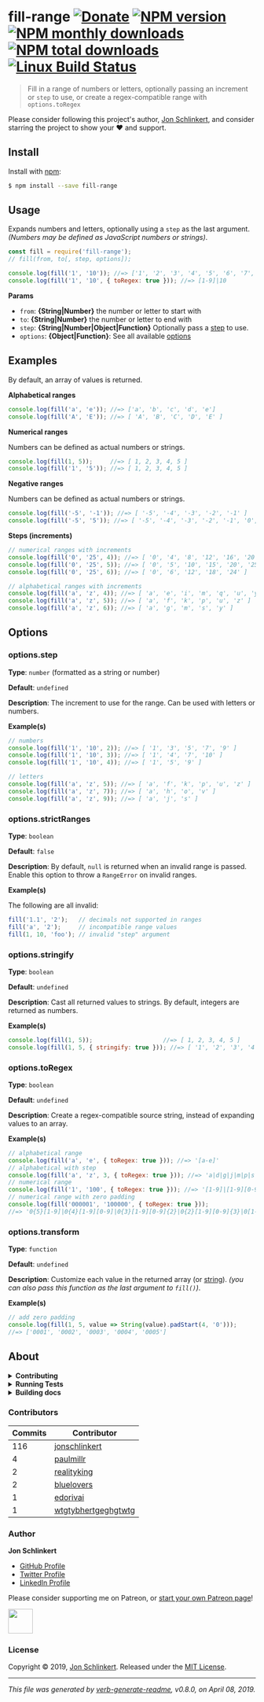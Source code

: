 # fill-range [![Donate](https://img.shields.io/badge/Donate-PayPal-green.svg)](https://www.paypal.com/cgi-bin/webscr?cmd=_s-xclick&hosted_button_id=W8YFZ425KND68) [![NPM version](https://img.shields.io/npm/v/fill-range.svg?style=flat)](https://www.npmjs.com/package/fill-range) [![NPM monthly downloads](https://img.shields.io/npm/dm/fill-range.svg?style=flat)](https://npmjs.org/package/fill-range) [![NPM total downloads](https://img.shields.io/npm/dt/fill-range.svg?style=flat)](https://npmjs.org/package/fill-range) [![Linux Build Status](https://img.shields.io/travis/jonschlinkert/fill-range.svg?style=flat&label=Travis)](https://travis-ci.org/jonschlinkert/fill-range)

> Fill in a range of numbers or letters, optionally passing an increment or `step` to use, or create a regex-compatible range with `options.toRegex`

Please consider following this project's author, [Jon Schlinkert](https://github.com/jonschlinkert), and consider
starring the project to show your :heart: and support.

## Install

Install with [npm](https://www.npmjs.com/):

```sh
$ npm install --save fill-range
```

## Usage

Expands numbers and letters, optionally using a `step` as the last argument. _(Numbers may be defined as JavaScript
numbers or strings)_.

```js
const fill = require('fill-range');
// fill(from, to[, step, options]);

console.log(fill('1', '10')); //=> ['1', '2', '3', '4', '5', '6', '7', '8', '9', '10']
console.log(fill('1', '10', { toRegex: true })); //=> [1-9]|10
```

**Params**

* `from`: **{String|Number}** the number or letter to start with
* `to`: **{String|Number}** the number or letter to end with
* `step`: **{String|Number|Object|Function}** Optionally pass a [step](#optionsstep) to use.
* `options`: **{Object|Function}**: See all available [options](#options)

## Examples

By default, an array of values is returned.

**Alphabetical ranges**

```js
console.log(fill('a', 'e')); //=> ['a', 'b', 'c', 'd', 'e']
console.log(fill('A', 'E')); //=> [ 'A', 'B', 'C', 'D', 'E' ]
```

**Numerical ranges**

Numbers can be defined as actual numbers or strings.

```js
console.log(fill(1, 5));     //=> [ 1, 2, 3, 4, 5 ]
console.log(fill('1', '5')); //=> [ 1, 2, 3, 4, 5 ]
```

**Negative ranges**

Numbers can be defined as actual numbers or strings.

```js
console.log(fill('-5', '-1')); //=> [ '-5', '-4', '-3', '-2', '-1' ]
console.log(fill('-5', '5')); //=> [ '-5', '-4', '-3', '-2', '-1', '0', '1', '2', '3', '4', '5' ]
```

**Steps (increments)**

```js
// numerical ranges with increments
console.log(fill('0', '25', 4)); //=> [ '0', '4', '8', '12', '16', '20', '24' ]
console.log(fill('0', '25', 5)); //=> [ '0', '5', '10', '15', '20', '25' ]
console.log(fill('0', '25', 6)); //=> [ '0', '6', '12', '18', '24' ]

// alphabetical ranges with increments
console.log(fill('a', 'z', 4)); //=> [ 'a', 'e', 'i', 'm', 'q', 'u', 'y' ]
console.log(fill('a', 'z', 5)); //=> [ 'a', 'f', 'k', 'p', 'u', 'z' ]
console.log(fill('a', 'z', 6)); //=> [ 'a', 'g', 'm', 's', 'y' ]
```

## Options

### options.step

**Type**: `number` (formatted as a string or number)

**Default**: `undefined`

**Description**: The increment to use for the range. Can be used with letters or numbers.

**Example(s)**

```js
// numbers
console.log(fill('1', '10', 2)); //=> [ '1', '3', '5', '7', '9' ]
console.log(fill('1', '10', 3)); //=> [ '1', '4', '7', '10' ]
console.log(fill('1', '10', 4)); //=> [ '1', '5', '9' ]

// letters
console.log(fill('a', 'z', 5)); //=> [ 'a', 'f', 'k', 'p', 'u', 'z' ]
console.log(fill('a', 'z', 7)); //=> [ 'a', 'h', 'o', 'v' ]
console.log(fill('a', 'z', 9)); //=> [ 'a', 'j', 's' ]
```

### options.strictRanges

**Type**: `boolean`

**Default**: `false`

**Description**: By default, `null` is returned when an invalid range is passed. Enable this option to throw
a `RangeError` on invalid ranges.

**Example(s)**

The following are all invalid:

```js
fill('1.1', '2');   // decimals not supported in ranges
fill('a', '2');     // incompatible range values
fill(1, 10, 'foo'); // invalid "step" argument
```

### options.stringify

**Type**: `boolean`

**Default**: `undefined`

**Description**: Cast all returned values to strings. By default, integers are returned as numbers.

**Example(s)**

```js
console.log(fill(1, 5));                    //=> [ 1, 2, 3, 4, 5 ]
console.log(fill(1, 5, { stringify: true })); //=> [ '1', '2', '3', '4', '5' ]
```

### options.toRegex

**Type**: `boolean`

**Default**: `undefined`

**Description**: Create a regex-compatible source string, instead of expanding values to an array.

**Example(s)**

```js
// alphabetical range
console.log(fill('a', 'e', { toRegex: true })); //=> '[a-e]'
// alphabetical with step
console.log(fill('a', 'z', 3, { toRegex: true })); //=> 'a|d|g|j|m|p|s|v|y'
// numerical range
console.log(fill('1', '100', { toRegex: true })); //=> '[1-9]|[1-9][0-9]|100'
// numerical range with zero padding
console.log(fill('000001', '100000', { toRegex: true }));
//=> '0{5}[1-9]|0{4}[1-9][0-9]|0{3}[1-9][0-9]{2}|0{2}[1-9][0-9]{3}|0[1-9][0-9]{4}|100000'
```

### options.transform

**Type**: `function`

**Default**: `undefined`

**Description**: Customize each value in the returned array (or [string](#optionstoRegex)). _(you can also pass this
function as the last argument to `fill()`)_.

**Example(s)**

```js
// add zero padding
console.log(fill(1, 5, value => String(value).padStart(4, '0')));
//=> ['0001', '0002', '0003', '0004', '0005']
```

## About

<details>
<summary><strong>Contributing</strong></summary>

Pull requests and stars are always welcome. For bugs and feature requests, [please create an issue](../../issues/new).

</details>

<details>
<summary><strong>Running Tests</strong></summary>

Running and reviewing unit tests is a great way to get familiarized with a library and its API. You can install
dependencies and run tests with the following command:

```sh
$ npm install && npm test
```

</details>

<details>
<summary><strong>Building docs</strong></summary>

_(This project's readme.md is generated by [verb](https://github.com/verbose/verb-generate-readme), please don't edit
the readme directly. Any changes to the readme must be made in the [.verb.md](.verb.md) readme template.)_

To generate the readme, run the following command:

```sh
$ npm install -g verbose/verb#dev verb-generate-readme && verb
```

</details>

### Contributors

| **Commits** | **Contributor** |  
| --- | --- |  
| 116 | [jonschlinkert](https://github.com/jonschlinkert) |  
| 4   | [paulmillr](https://github.com/paulmillr) |  
| 2   | [realityking](https://github.com/realityking) |  
| 2   | [bluelovers](https://github.com/bluelovers) |  
| 1   | [edorivai](https://github.com/edorivai) |  
| 1   | [wtgtybhertgeghgtwtg](https://github.com/wtgtybhertgeghgtwtg) |  

### Author

**Jon Schlinkert**

* [GitHub Profile](https://github.com/jonschlinkert)
* [Twitter Profile](https://twitter.com/jonschlinkert)
* [LinkedIn Profile](https://linkedin.com/in/jonschlinkert)

Please consider supporting me on Patreon, or [start your own Patreon page](https://patreon.com/invite/bxpbvm)!

<a href="https://www.patreon.com/jonschlinkert">
<img src="https://c5.patreon.com/external/logo/become_a_patron_button@2x.png" height="50">
</a>

### License

Copyright © 2019, [Jon Schlinkert](https://github.com/jonschlinkert). Released under the [MIT License](LICENSE).

***

_This file was generated by [verb-generate-readme](https://github.com/verbose/verb-generate-readme), v0.8.0, on April
08, 2019._